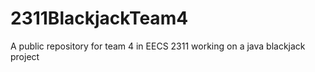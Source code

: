 # 2311BlackjackTeam4
A public repository for team 4 in EECS 2311 working on a java blackjack project
